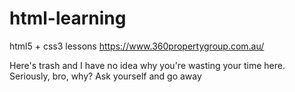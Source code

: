 # html-learning
html5 + css3 lessons https://www.360propertygroup.com.au/

Here's trash and I have no idea why you're wasting your time here. Seriously, bro, why? Ask yourself and go away

